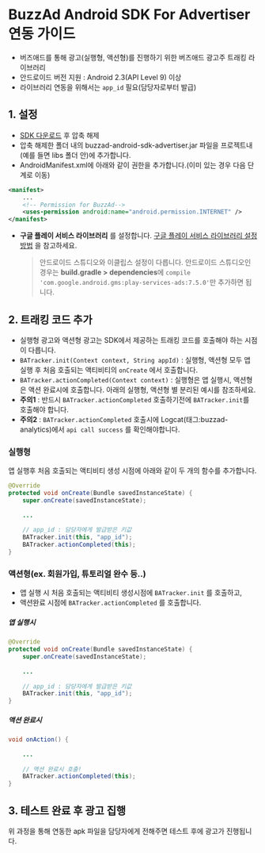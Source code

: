 # BuzzAd Android SDK For Advertiser 연동 가이드
- 버즈애드를 통해 광고(실행형, 액션형)를 진행하기 위한 버즈애드 광고주 트래킹 라이브러리
- 안드로이드 버전 지원 : Android 2.3(API Level 9) 이상
- 라이브러리 연동을 위해서는 `app_id` 필요(담당자로부터 발급)

## 1. 설정
- [SDK 다운로드](https://github.com/Buzzvil/buzzad-android-sdk-advertiser/archive/master.zip) 후 압축 해제
- 압축 해제한 폴더 내의 buzzad-android-sdk-advertiser.jar 파일을 프로젝트내(예를 들면 libs 폴더 안)에 추가합니다.
- AndroidManifest.xml에 아래와 같이 권한을 추가합니다.(이미 있는 경우 다음 단계로 이동)

```Xml
<manifest>
    ...
    <!-- Permission for BuzzAd-->
    <uses-permission android:name="android.permission.INTERNET" />
</manifest>
```
- **구글 플레이 서비스 라이브러리** 를 설정합니다. [구글 플레이 서비스 라이브러리 설정방법](https://developers.google.com/android/guides/setup) 을 참고하세요.

    > 안드로이드 스튜디오와 이클립스 설정이 다릅니다. 안드로이드 스튜디오인 경우는 **build.gradle > dependencies**에 `compile 'com.google.android.gms:play-services-ads:7.5.0'`만 추가하면 됩니다.

## 2. 트래킹 코드 추가
- 실행형 광고와 액션형 광고는 SDK에서 제공하는 트래킹 코드를 호출해야 하는 시점이 다릅니다.
- `BATracker.init(Context context, String appId)` : 실행형, 액션형 모두 앱 실행 후 처음 호출되는 액티비티의 `onCreate` 에서 호출합니다.
- `BATracker.actionCompleted(Context context)` : 실행형은 앱 실행시, 액션형은 액션 완료시에 호출합니다. 아래의 실행형, 액션형 별 분리된 예시를 참조하세요.
- **주의1** : 반드시 `BATracker.actionCompleted` 호출하기전에 `BATracker.init`를 호출해야 합니다.
- **주의2** : `BATracker.actionCompleted` 호출시에 Logcat(태그:buzzad-analytics)에서 `api call success` 를 확인해야합니다.

### 실행형
앱 실행후 처음 호출되는 액티비티 생성 시점에 아래와 같이 두 개의 함수를 추가합니다.

```Java
@Override
protected void onCreate(Bundle savedInstanceState) {
	super.onCreate(savedInstanceState);
	
	...
	
	// app_id : 담당자에게 발급받은 키값
	BATracker.init(this, "app_id");
	BATracker.actionCompleted(this);
}
```

### 액션형(ex. 회원가입, 튜토리얼 완수 등..)
- 앱 실행 시 처음 호출되는 액티비티 생성시점에  `BATracker.init` 를 호출하고,
- 액션완료 시점에 `BATracker.actionCompleted` 를 호출합니다.

##### 앱 실행시
```Java
@Override
protected void onCreate(Bundle savedInstanceState) {
	super.onCreate(savedInstanceState);
	
	...
	
	// app_id : 담당자에게 발급받은 키값
	BATracker.init(this, "app_id");
}
```

##### 액션 완료시
```Java
void onAction() {
	
	...
	
	// 액션 완료시 호출!
	BATracker.actionCompleted(this);
}
```

## 3. 테스트 완료 후 광고 집행
위 과정을 통해 연동한 apk 파일을 담당자에게 전해주면 테스트 후에 광고가 진행됩니다.
